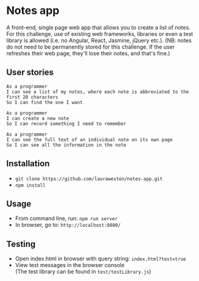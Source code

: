 # Notes app

A front-end, single page web app that allows you to create a list of notes. 
For this challenge, use of existing web frameworks, libraries or even a test library is allowed (i.e. no Angular, React, Jasmine, jQuery etc.).
(NB: notes do not need to be permanently stored for this challenge. If the user refreshes their web page, they'll lose their notes, and that's fine.)

User stories
------------
```
As a programmer
I can see a list of my notes, where each note is abbreviated to the first 20 characters
So I can find the one I want
```
```
As a programmer
I can create a new note
So I can record something I need to remember
```
```
As a programmer
I can see the full text of an individual note on its own page
So I can see all the information in the note
```

Installation
------------
- ```git clone https://github.com/lauraweston/notes-app.git```
- ```npm install```

Usage
-----
- From command line, run: ```npm run server```
- In browser, go to: ```http://localhost:8080/```

Testing
-------
- Open index.html in browser with query string: ```index.html?test=true```
- View test messages in the browser console  
(The test library can be found in ```test/testLibrary.js```)